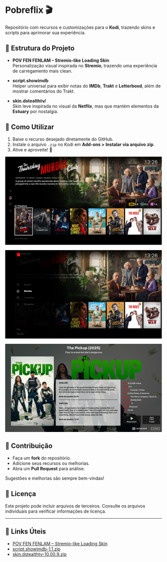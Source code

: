 # Pobreflix 🎬

Repositório com recursos e customizações para o **Kodi**, trazendo skins e scripts para aprimorar sua experiência.

## 📂 Estrutura do Projeto

- **POV FEN FENLAM – Stremio-like Loading Skin**  
  Personalização visual inspirada no **Stremio**, trazendo uma experiência de carregamento mais clean.

- **script.showimdb**  
  Helper universal para exibir notas do **IMDb**, **Trakt** e **Letterboxd**, além de mostrar comentários do Trakt.

- **skin.dstealthtv/**  
  Skin leve inspirada no visual da **Netflix**, mas que mantém elementos da **Estuary** por nostalgia.

## 🚀 Como Utilizar

1. Baixe o recurso desejado diretamente do GitHub.  
2. Instale o arquivo `.zip` no Kodi em **Add-ons > Instalar via arquivo zip**.  
3. Ative e aproveite! 🎉

![Tela de Inicial da Skin](screenshots/1.png)

![Menu](screenshots/2.png)

![Reviews](screenshots/3.png)

## 🤝 Contribuição

- Faça um **fork** do repositório.  
- Adicione seus recursos ou melhorias.  
- Abra um **Pull Request** para análise.  

Sugestões e melhorias são sempre bem-vindas!

## 📜 Licença

Este projeto pode incluir arquivos de terceiros. Consulte os arquivos individuais para verificar informações de licença.

---

## 🔗 Links Úteis
- [POV FEN FENLAM – Stremio-like Loading Skin](https://github.com/sauliiin/Pobreflix/tree/main/POV%20FEN%20FENLAM%20-%20Stremio%20like%20loading%20skin)  
- [script.showimdb-1.1.zip](https://github.com/sauliiin/Pobreflix/blob/main/script.showimdb-1.1.zip)  
- [skin.dstealthtv-10.00.9.zip](https://github.com/sauliiin/Pobreflix/blob/main/skin.dstealthtv-10.00.9.zip)  
